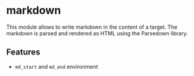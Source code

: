 # markdown

This module allows to write markdown in the content of a target. The markdown is parsed and rendered as HTML using the Parsedown library.


## Features
- `md_start` and `md_end` environment